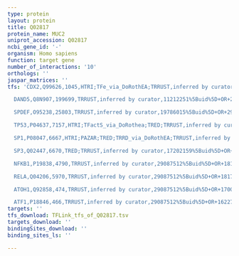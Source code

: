 ```yaml
---
type: protein
layout: protein
title: Q02817
protein_name: MUC2
uniprot_accession: Q02817
ncbi_gene_id: '-'
organism: Homo sapiens
function: target gene
number_of_interactions: '10'
orthologs: ''
jaspar_matrices: ''
tfs: 'CDX2,Q99626,1045,HTRI;TFe_via_DoRothEA;TRRUST,inferred by curator,12559945%5Buid%5D+OR+22458515%5Buid%5D+OR+29087512%5Buid%5D+OR+22900683%5Buid%5D,Yes

  DAND5,Q8N907,199699,TRRUST,inferred by curator,11212251%5Buid%5D+OR+29087512%5Buid%5D+OR+12077147%5Buid%5D,Yes

  SPDEF,O95238,25803,TRRUST,inferred by curator,19786015%5Buid%5D+OR+29087512%5Buid%5D,Yes

  TP53,P04637,7157,HTRI;TFactS_via_DoRothea;TRED;TRRUST,inferred by curator,12374798%5Buid%5D+OR+22761861%5Buid%5D+OR+17202159%5Buid%5D+OR+29087512%5Buid%5D+OR+22900683%5Buid%5D,Yes

  SP1,P08047,6667,HTRI;PAZAR;TRED;TRRD_via_DoRothEA;TRRUST,inferred by curator,11752324%5Buid%5D+OR+9224654%5Buid%5D+OR+12077147%5Buid%5D+OR+29087512%5Buid%5D+OR+18971253%5Buid%5D+OR+17202159%5Buid%5D+OR+11212251%5Buid%5D+OR+22900683%5Buid%5D,Yes

  SP3,Q02447,6670,TRED;TRRUST,inferred by curator,17202159%5Buid%5D+OR+11212251%5Buid%5D+OR+29087512%5Buid%5D,Yes

  NFKB1,P19838,4790,TRRUST,inferred by curator,29087512%5Buid%5D+OR+18176092%5Buid%5D+OR+12686724%5Buid%5D,Yes

  RELA,Q04206,5970,TRRUST,inferred by curator,29087512%5Buid%5D+OR+18176092%5Buid%5D+OR+12686724%5Buid%5D,Yes

  ATOH1,Q92858,474,TRRUST,inferred by curator,29087512%5Buid%5D+OR+17000673%5Buid%5D,Yes

  ATF1,P18846,466,TRRUST,inferred by curator,29087512%5Buid%5D+OR+16227528%5Buid%5D,Yes'
targets: ''
tfs_download: TFLink_tfs_of_Q02817.tsv
targets_download: ''
bindingSites_download: ''
binding_sites_ls: ''

---
```


